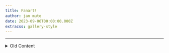 ```yaml
---
title: Fanart!
author: jan mute
date: 2023-09-06T00:00:00.000Z
extracss: gallery-style
---
```


<script>
window.onresize = okay;
window.onload = okay;

const artworks = [
  {
    title: 'akesi',
    author: 'chantel',
    description: '',
    image: '/fanart/akesi_chantel.jpg'
  },
  // {
  //   title: 'akesi_linja',
  //   author: 'akesinu',
  //   description: '',
  //   image: '/fanart/akesi_linja_akesinu.mov'
  // },
  {
    title: 'angery',
    author: 'starling',
    description: '',
    image: '/fanart/angery_starling.png'
  },
  // {
  //   title: 'announcer',
  //   author: 'tekinowi',
  //   description: '',
  //   image: '/fanart/announcer_tekinowi.mp3'
  // },
  {
    title: 'antikekan',
    author: 'ketami',
    description: '',
    image: '/fanart/antikekan_ketami.jpg'
  },
  {
    title: 'autism',
    author: 'kalaasi',
    description: '',
    image: '/fanart/autism_kalaasi.png'
  },
  {
    title: 'balloon',
    author: 'chantel',
    description: '',
    image: '/fanart/balloon_chantel.jpg'
  },
  {
    title: 'bill_cypher',
    author: 'rats',
    description: '',
    image: '/fanart/bill_cypher_rats.png'
  },
  {
    title: 'bitch',
    author: 'rats',
    description: '',
    image: '/fanart/bitch_rats.png'
  },
  {
    title: 'blender_2',
    author: 'wasowapa',
    description: '',
    image: '/fanart/blender_2_wasowapa.jpg'
  },
  {
    title: 'blender',
    author: 'wasowapa',
    description: '',
    image: '/fanart/blender_wasowapa.jpg'
  },
  {
    title: 'branding',
    author: 'zavixel',
    description: '',
    image: '/fanart/branding_zavixel.png'
  },
  // {
  //   title: 'carry_on',
  //   author: 'nyxoom',
  //   description: '',
  //   image: '/fanart/carry_on_nyxoom.mp4'
  // },
  {
    title: 'chalkboard',
    author: 'nyxoom',
    description: '',
    image: '/fanart/chalkboard_nyxoom.png'
  },
  {
    title: 'comic_1',
    author: 'akesinu',
    description: '',
    image: '/fanart/comic_1_akesinu.jpg'
  },
  {
    title: 'comic_2',
    author: 'akesinu',
    description: '',
    image: '/fanart/comic_2_akesinu.jpg'
  },
  {
    title: 'comic_3',
    author: 'akesinu',
    description: '',
    image: '/fanart/comic_3_akesinu.jpg'
  },
  {
    title: 'comic_4',
    author: 'akesinu',
    description: '',
    image: '/fanart/comic_4_akesinu.jpg'
  },
  {
    title: 'comic_5',
    author: 'akesinu',
    description: '',
    image: '/fanart/comic_5_akesinu.jpg'
  },
  {
    title: 'computer_1',
    author: 'tekinowi',
    description: '',
    image: '/fanart/computer_1_tekinowi.png'
  },
  {
    title: 'computer_2',
    author: 'tekinowi',
    description: '',
    image: '/fanart/computer_2_tekinowi.png'
  },
  {
    title: 'computer_3',
    author: 'tekinowi',
    description: '',
    image: '/fanart/computer_3_tekinowi.png'
  },
  {
    title: 'computer_4',
    author: 'tekinowi',
    description: '',
    image: '/fanart/computer_4_tekinowi.png'
  },
  {
    title: 'computer_sketch',
    author: 'tekinowi',
    description: '',
    image: '/fanart/computer_sketch_tekinowi.png'
  },
  {
    title: 'despair',
    author: 'janlilienta',
    description: '',
    image: '/fanart/despair_janlilienta.png'
  },
  {
    title: 'drip',
    author: 'chantel',
    description: '',
    image: '/fanart/drip_chantel.jpg'
  },
  {
    title: 'evil_kekan',
    author: 'tekinowi',
    description: '',
    image: '/fanart/evil_kekan_tekinowi.png'
  },
  {
    title: 'fanart_contest',
    author: 'janani',
    description: '',
    image: '/fanart/fanart_contest_janani.png'
  },
  // {
  //   title: 'fancam_1',
  //   author: 'wasomu',
  //   description: '',
  //   image: '/fanart/fancam_1_wasomu.mp4'
  // },
  // {
  //   title: 'fancam_2',
  //   author: 'wasomu',
  //   description: '',
  //   image: '/fanart/fancam_2_wasomu.mp4'
  // },
  // {
  //   title: 'fancam_3',
  //   author: 'akesinu',
  //   description: '',
  //   image: '/fanart/fancam_3_akesinu.mov'
  // },
  {
    title: 'frog_music',
    author: 'chantel',
    description: '',
    image: '/fanart/frog_music_chantel.jpg'
  },
  {
    title: 'god',
    author: 'squimp',
    description: '',
    image: '/fanart/god_squimp.png'
  },
  {
    title: 'gregham3',
    author: 'jayden',
    description: '',
    image: '/fanart/gregham3_jayden.png'
  },
  {
    title: 'gumball_2',
    author: 'chantel',
    description: '',
    image: '/fanart/gumball_2_chantel.jpg'
  },
  {
    title: 'gumball',
    author: 'chantel',
    description: '',
    image: '/fanart/gumball_chantel.jpg'
  },
  {
    title: 'hamradio',
    author: 'nasaki',
    description: '',
    image: '/fanart/hamradio_nasaki.png'
  },
  {
    title: 'herbevitisto',
    author: 'abf',
    description: '',
    image: '/fanart/herbevitisto_abf.jpg'
  },
  {
    title: 'herbevitisto',
    author: 'umeja',
    description: '',
    image: '/fanart/herbevitisto_umeja.jpg'
  },
  {
    title: 'hold_gently',
    author: 'starling',
    description: '',
    image: '/fanart/hold_gently_starling.png'
  },
  {
    title: 'ithkuil',
    author: 'cuymacu',
    description: '',
    image: '/fanart/ithkuil_cuymacu.jpg'
  },
  {
    title: 'jan_kekan_sans',
    author: 'janpoman',
    description: '',
    image: '/fanart/jan_kekan_sans_janpoman.png'
  },
  {
    title: 'jan_kekan_serif',
    author: 'kasape',
    description: '',
    image: '/fanart/jan_kekan_serif_kasape.png'
  },
  {
    title: 'jellyfish_1',
    author: 'tekinowi',
    description: '',
    image: '/fanart/jellyfish_1_tekinowi.png'
  },
  {
    title: 'jellyfish_2',
    author: 'tekinowi',
    description: '',
    image: '/fanart/jellyfish_2_tekinowi.png'
  },
  {
    title: 'jellyfish',
    author: 'ilonija',
    description: '',
    image: '/fanart/jellyfish_ilonija.png'
  },
  // {
  //   title: 'jerma',
  //   author: 'akesinu',
  //   description: '',
  //   image: '/fanart/jerma_akesinu.mp4'
  // },
  {
    title: 'kekan64',
    author: 'janpoman',
    description: '',
    image: '/fanart/kekan64_janpoman.gif'
  },
  {
    title: 'kekan64',
    author: 'menasewi',
    description: '',
    image: '/fanart/kekan64_menasewi.png'
  },
  {
    title: 'kekan_halloween_1',
    author: 'tekinowi',
    description: '',
    image: '/fanart/kekan_halloween_1_tekinowi.png'
  },
  {
    title: 'kekan_halloween_2',
    author: 'tekinowi',
    description: '',
    image: '/fanart/kekan_halloween_2_tekinowi.png'
  },
  {
    title: 'kekan_halloween_3',
    author: 'tekinowi',
    description: '',
    image: '/fanart/kekan_halloween_3_tekinowi.png'
  },
  {
    title: 'kekan_sans',
    author: 'pq',
    description: '',
    image: '/fanart/kekan_sans_pq.png'
  },
  {
    title: 'kekante1',
    author: 'katan',
    description: '',
    image: '/fanart/kekante1_katan.jpg'
  },
  {
    title: 'kekante2',
    author: 'wali',
    description: '',
    image: '/fanart/kekante2_wali.png'
  },
  {
    title: 'kekante3',
    author: 'ilonija',
    description: '',
    image: '/fanart/kekante3_ilonija.png'
  },
  {
    title: 'kepeken_e',
    author: 'wasomu',
    description: '',
    image: '/fanart/kepeken_e_wasomu.png'
  },
  {
    title: 'ketami_monsuta',
    author: 'mi',
    description: '',
    image: '/fanart/ketami_monsuta_mi.png'
  },
  {
    title: 'kon',
    author: 'merrybot',
    description: '',
    image: '/fanart/kon_merrybot.jpg'
  },
  {
    title: 'kulupu',
    author: 'janiseja',
    description: '',
    image: '/fanart/kulupu_janiseja.png'
  },
  {
    title: 'la_thumbnail',
    author: 'nyxoom',
    description: '',
    image: '/fanart/la_thumbnail_nyxoom.png'
  },
  {
    title: 'la_thumbnail_old',
    author: 'nyxoom',
    description: '',
    image: '/fanart/la_thumbnail_old_nyxoom.png'
  },
  {
    title: 'lernan',
    author: 'pq',
    description: '',
    image: '/fanart/lernan_pq.png'
  },
  {
    title: 'lesson7',
    author: 'weluke',
    description: '',
    image: '/fanart/lesson7_weluke.png'
  },
  {
    title: 'li_e_en',
    author: 'nyxoom',
    description: '',
    image: '/fanart/li_e_en_nyxoom.png'
  },
  {
    title: 'link_1',
    author: 'tekinowi',
    description: '',
    image: '/fanart/link_1_tekinowi.png'
  },
  {
    title: 'link_2',
    author: 'tekinowi',
    description: '',
    image: '/fanart/link_2_tekinowi.png'
  },
  {
    title: 'link_3',
    author: 'tekinowi',
    description: '',
    image: '/fanart/link_3_tekinowi.png'
  },
  {
    title: 'link_sketch',
    author: 'tekinowi',
    description: '',
    image: '/fanart/link_sketch_tekinowi.png'
  },
  {
    title: 'lojban',
    author: 'cuymacu',
    description: '',
    image: '/fanart/lojban_cuymacu.jpg'
  },
  {
    title: 'lojban_o_anpa_2',
    author: 'natan',
    description: '',
    image: '/fanart/lojban_o_anpa_2_natan.png'
  },
  {
    title: 'lojban_o_anpa',
    author: 'natan',
    description: '',
    image: '/fanart/lojban_o_anpa_natan.png'
  },
  {
    title: 'lupa',
    author: 'lenlen',
    description: '',
    image: '/fanart/lupa_lenlen.png'
  },
  {
    title: 'masquerade_2',
    author: 'pipikewapi',
    description: '',
    image: '/fanart/masquerade_2_pipikewapi.png'
  },
  {
    title: 'masquerade',
    author: 'pipikewapi',
    description: '',
    image: '/fanart/masquerade_pipikewapi.png'
  },
  {
    title: 'mi_alasa_toki',
    author: 'janika',
    description: '',
    image: '/fanart/mi_alasa_toki_janika.png'
  },
  {
    title: 'mi_jo_2',
    author: 'sipiki',
    description: '',
    image: '/fanart/mi_jo_2_sipiki.gif'
  },
  {
    title: 'mi_jo',
    author: 'sipiki',
    description: '',
    image: '/fanart/mi_jo_sipiki.gif'
  },
  {
    title: 'mi_kala',
    author: 'nyxoom',
    description: '',
    image: '/fanart/mi_kala_nyxoom.png'
  },
  {
    title: 'mi_laso',
    author: 'lukin',
    description: '',
    image: '/fanart/mi_laso_lukin.png'
  },
  {
    title: 'mi_lawa',
    author: 'akesinu',
    description: '',
    image: '/fanart/mi_lawa_akesinu.png'
  },
  {
    title: 'mi_lawa',
    author: 'nyxoom',
    description: '',
    image: '/fanart/mi_lawa_nyxoom.png'
  },
  {
    title: 'mi_lawa_seme',
    author: 'nyxoom',
    description: '',
    image: '/fanart/mi_lawa_seme_nyxoom.png'
  },
  {
    title: 'mi_leko_a',
    author: 'sipiki',
    description: '',
    image: '/fanart/mi_leko_a_sipiki.jpg'
  },
  {
    title: 'mi_leko',
    author: 'cuymacu',
    description: '',
    image: '/fanart/mi_leko_cuymacu.gif'
  },
  {
    title: 'mi_leko',
    author: 'nyxoom',
    description: '',
    image: '/fanart/mi_leko_nyxoom.png'
  },
  {
    title: 'mi_len',
    author: 'motan',
    description: '',
    image: '/fanart/mi_len_motan.png'
  },
  {
    title: 'mi_li_ala',
    author: 'cuymacu',
    description: '',
    image: '/fanart/mi_li_ala_cuymacu.gif'
  },
  {
    title: 'mi_li_nanpa',
    author: 'menasewi',
    description: '',
    image: '/fanart/mi_li_nanpa_menasewi.png'
  },
  {
    title: 'mi_lili',
    author: 'sqec',
    description: '',
    image: '/fanart/mi_lili_sqec.png'
  },
  {
    title: 'mi_lili',
    author: 'wasokeli',
    description: '',
    image: '/fanart/mi_lili_wasokeli.jpg'
  },
  {
    title: 'mi_linja',
    author: 'mi',
    description: '',
    image: '/fanart/mi_linja_mi.png'
  },
  {
    title: 'mi_lon_e_ma',
    author: 'wasomu',
    description: '',
    image: '/fanart/mi_lon_e_ma_wasomu.png'
  },
  {
    title: 'mi_lon_kasi',
    author: 'mi',
    description: '',
    image: '/fanart/mi_lon_kasi_mi.png'
  },
  {
    title: 'mi santa',
    author: 'mi',
    description: '',
    image: '/fanart/jan_kekan_santa_mi.png'
  },
  {
    title: 'mi sunglasses',
    author: 'mi',
    description: '',
    image: '/fanart/mi_sunglasses_mi.png'
  },
  {
    title: 'mi_lon',
    author: 'nyxoom',
    description: '',
    image: '/fanart/mi_lon_nyxoom.png'
  },
  {
    title: 'mi_lukin',
    author: 'nyxoom',
    description: '',
    image: '/fanart/mi_lukin_nyxoom.png'
  },
  {
    title: 'mi_mani',
    author: 'janjami',
    description: '',
    image: '/fanart/mi_mani_janjami.png'
  },
  {
    title: 'mi_mani',
    author: 'jansa',
    description: '',
    image: '/fanart/mi_mani_jansa.png'
  },
  {
    title: 'mi_meli',
    author: 'akesinu',
    description: '',
    image: '/fanart/mi_meli_akesinu.jpg'
  },
  {
    title: 'mi_mije',
    author: 'akesinu',
    description: '',
    image: '/fanart/mi_mije_akesinu.jpg'
  },
  {
    title: 'mi_mije_ilo_awen',
    author: 'abf',
    description: '',
    image: '/fanart/mi_mije_ilo_awen_abf.png'
  },
  {
    title: 'mi_moli',
    author: 'sipiki',
    description: '',
    image: '/fanart/mi_moli_sipiki.png'
  },
  {
    title: 'mi_monsuta',
    author: 'akesinu',
    description: '',
    image: '/fanart/mi_monsuta_akesinu.png'
  },
  {
    title: 'mi_mrbeast',
    author: 'tekinowi',
    description: '',
    image: '/fanart/mi_mrbeast_tekinowi.png'
  },
  {
    title: 'mi_mute',
    author: 'janjami',
    description: '',
    image: '/fanart/mi_mute_janjami.png'
  },
  {
    title: 'mi_nanpa',
    author: 'wasowapa',
    description: '',
    image: '/fanart/mi_nanpa_wasowapa.png'
  },
  {
    title: 'mi_nasa',
    author: 'nyxoom',
    description: '',
    image: '/fanart/mi_nasa_nyxoom.png'
  },
  {
    title: 'mi_old',
    author: 'mi',
    description: '',
    image: '/fanart/mi_old_mi.png'
  },
  {
    title: 'mi_pana_e_sona',
    author: 'sipiki',
    description: '',
    image: '/fanart/mi_pana_e_sona_sipiki.png'
  },
  {
    title: 'mi_poni',
    author: 'jankita',
    description: '',
    image: '/fanart/mi_poni_jankita.png'
  },
  {
    title: 'mi_sewi_2',
    author: 'lipamanka',
    description: '',
    image: '/fanart/mi_sewi_2_lipamanka.png'
  },
  {
    title: 'mi_sewi',
    author: 'lipamanka',
    description: '',
    image: '/fanart/mi_sewi_lipamanka.png'
  },
  {
    title: 'mi_sewi',
    author: 'nyxoom',
    description: '',
    image: '/fanart/mi_sewi_nyxoom.png'
  },
  {
    title: 'mi_sina_beta',
    author: 'nyxoom',
    description: '',
    image: '/fanart/mi_sina_beta_nyxoom.jpg'
  },
  {
    title: 'mi_sina',
    author: 'nyxoom',
    description: '',
    image: '/fanart/mi_sina_nyxoom.png'
  },
  {
    title: 'mi_sticker',
    author: 'sipiki',
    description: '',
    image: '/fanart/mi_sticker_sipiki.png'
  },
  {
    title: 'mi_suno',
    author: 'sipiki',
    description: '',
    image: '/fanart/mi_suno_sipiki.png'
  },
  {
    title: 'mi_unpa',
    author: 'horse',
    description: '',
    image: '/fanart/mi_unpa_horse.jpg'
  },
  {
    title: 'mi_waso',
    author: 'nyxoom',
    description: '',
    image: '/fanart/mi_waso_nyxoom.png'
  },
  {
    title: 'mi_wawa',
    author: 'nyxoom',
    description: '',
    image: '/fanart/mi_wawa_nyxoom.png'
  },
  {
    title: 'mi_wawa',
    author: 'pipikewapi',
    description: '',
    image: '/fanart/mi_wawa_pipikewapi.png'
  },
  {
    title: 'mi_wile_musi',
    author: 'nyxoom',
    description: '',
    image: '/fanart/mi_wile_musi_nyxoom.png'
  },
  {
    title: 'mi_wink',
    author: 'janani',
    description: '',
    image: '/fanart/mi_wink_janani.png'
  },
  {
    title: 'mi_yugi',
    author: 'tekinowi',
    description: '',
    image: '/fanart/mi_yugi_tekinowi.png'
  },
  {
    title: 'misikekan',
    author: 'kalaasi',
    description: '',
    image: '/fanart/misikekan_kalaasi.png'
  },
  {
    title: 'moli_2',
    author: 'horse',
    description: '',
    image: '/fanart/moli_2_horse.png'
  },
  {
    title: 'moli_3',
    author: 'ketami',
    description: '',
    image: '/fanart/moli_3_ketami.png'
  },
  {
    title: 'moli',
    author: 'horse',
    description: '',
    image: '/fanart/moli_horse.png'
  },
  {
    title: 'moli',
    author: 'wren',
    description: '',
    image: '/fanart/moli_wren.gif'
  },
  {
    title: 'monologue',
    author: 'kalaasi',
    description: '',
    image: '/fanart/monologue_kalaasi.png'
  },
  {
    title: 'movieposter',
    author: 'dogikoko',
    description: '',
    image: '/fanart/movieposter_dogikoko.png'
  },
  {
    title: 'mr_kekan_san',
    author: 'jankita',
    description: '',
    image: '/fanart/mr_kekan_san_jankita.png'
  },
  {
    title: 'mu_a_wawa',
    author: 'nyxoom',
    description: '',
    image: '/fanart/mu_a_wawa_nyxoom.png'
  },
  {
    title: 'mun_kekan_san',
    author: 'janeli',
    description: '',
    image: '/fanart/mun_kekan_san_janeli.png'
  },
  {
    title: 'mun_kekan_san_smw_2',
    author: 'abf',
    description: '',
    image: '/fanart/mun_kekan_san_smw_2_abf.png'
  },
  {
    title: 'mun_kekan_san_smw_3',
    author: 'abf',
    description: '',
    image: '/fanart/mun_kekan_san_smw_3_abf.png'
  },
  {
    title: 'mun_kekan_san_smw_4',
    author: 'abf',
    description: '',
    image: '/fanart/mun_kekan_san_smw_4_abf.png'
  },
  {
    title: 'mun_kekan_san_smw',
    author: 'abf',
    description: '',
    image: '/fanart/mun_kekan_san_smw_abf.png'
  },
  // {
  //   title: 'mun_li_tawa_sike',
  //   author: 'lipamanka',
  //   description: '',
  //   image: '/fanart/mun_li_tawa_sike_lipamanka.mp4'
  // },
  {
    title: 'mun_nasa',
    author: 'weluke',
    description: '',
    image: '/fanart/mun_nasa_weluke.png'
  },
  {
    title: 'musi_laso',
    author: 'akesinu',
    description: '',
    image: '/fanart/musi_laso_akesinu.png'
  },
  {
    title: 'musi_laso',
    author: 'ilonija',
    description: '',
    image: '/fanart/musi_laso_ilonija.png'
  },
  {
    title: 'musi_o_awen_1',
    author: 'pipikewapi',
    description: '',
    image: '/fanart/musi_o_awen_1_pipikewapi.jpeg'
  },
  {
    title: 'musi_o_awen_2',
    author: 'pipikewapi',
    description: '',
    image: '/fanart/musi_o_awen_2_pipikewapi.jpeg'
  },
  {
    title: 'nametags',
    author: 'mi',
    description: '',
    image: '/fanart/nametags_mi.jpg'
  },
  {
    title: 'nanpa_mi',
    author: 'menasewi',
    description: '',
    image: '/fanart/nanpa_mi_menasewi.png'
  },
  {
    title: 'nasawawa',
    author: 'happychappy',
    description: '',
    image: '/fanart/nasawawa_happychappy.jpg'
  },
  {
    title: 'nimi_nanpa_kin',
    author: 'nyxoom',
    description: '',
    image: '/fanart/nimi_nanpa_kin_nyxoom.png'
  },
  {
    title: 'njankekan',
    author: 'horse',
    description: '',
    image: '/fanart/njankekan_horse.png'
  },
  {
    title: 'no_thought',
    author: 'wasowapa',
    description: '',
    image: '/fanart/no_thought_wasowapa.png'
  },
  {
    title: 'noka',
    author: 'horse',
    description: '',
    image: '/fanart/noka_horse.png'
  },
  {
    title: 'o_kama_sona',
    author: 'wasowapa',
    description: '',
    image: '/fanart/o_kama_sona_wasowapa.png'
  },
  {
    title: 'o_monsuta_ala',
    author: 'akesinu',
    description: '',
    image: '/fanart/o_monsuta_ala_akesinu.jpg'
  },
  {
    title: 'o_pona',
    author: 'wasomu',
    description: '',
    image: '/fanart/o_pona_wasomu.png'
  },
  {
    title: 'olin',
    author: 'wasomu',
    description: '',
    image: '/fanart/olin_wasomu.png'
  },
{
    title: 'olin_english',
    author: 'wasomu',
    description: '',
    image: '/fanart/olin_english_wasomu.png'
  },
  {
    title: 'pal_greg',
    author: 'pipikewapi',
    description: '',
    image: '/fanart/pal_greg_pipikewapi.png'
  },
  {
    title: 'pilin_ike',
    author: 'tekinowi',
    description: '',
    image: '/fanart/pilin_ike_tekinowi.png'
  },
  {
    title: 'pokemon',
    author: 'tekinowi',
    description: '',
    image: '/fanart/pokemon_tekinowi.png'
  },
  {
    title: 'qualia',
    author: 'pipikewapi',
    description: '',
    image: '/fanart/qualia_pipikewapi.jpg'
  },
  {
    title: 'realistic_face',
    author: 'tekinowi',
    description: '',
    image: '/fanart/realistic_face_tekinowi.png'
  },
  {
    title: 'realistic_smile',
    author: 'wali',
    description: '',
    image: '/fanart/realistic_smile_wali.png'
  },
  {
    title: 'satan',
    author: 'pq',
    description: '',
    image: '/fanart/satan_pq.png'
  },
  {
    title: 'scribble_2',
    author: 'sipiki',
    description: '',
    image: '/fanart/scribble_2_sipiki.png'
  },
  {
    title: 'scribble_3',
    author: 'sipiki',
    description: '',
    image: '/fanart/scribble_3_sipiki.png'
  },
  {
    title: 'scribble_4',
    author: 'sipiki',
    description: '',
    image: '/fanart/scribble_4_sipiki.png'
  },
  {
    title: 'scribble',
    author: 'sipiki',
    description: '',
    image: '/fanart/scribble_sipiki.png'
  },
  {
    title: 'seme_thumbnail',
    author: 'nyxoom',
    description: '',
    image: '/fanart/seme_thumbnail_nyxoom.png'
  },
  {
    title: 'silhouette',
    author: 'konako',
    description: '',
    image: '/fanart/silhouette_konako.png'
  },
  {
    title: 'sina_moli',
    author: 'pipikewapi',
    description: '',
    image: '/fanart/sina_moli_pipikewapi.jpg'
  },
  {
    title: 'sina_sona',
    author: 'wren',
    description: '',
    image: '/fanart/sina_sona_wren.png'
  },
  {
    title: 'sinaseme',
    author: 'unknown',
    description: '',
    image: '/fanart/sinaseme_unknown.png'
  },
  {
    title: 'sitelen',
    author: 'sipiki',
    description: '',
    image: '/fanart/sitelen_sipiki.png'
  },
  {
    title: 'sitelen_suwi',
    author: 'jantenpi',
    description: '',
    image: '/fanart/sitelen_suwi_jantenpi.jpg'
  },
  {
    title: 'sitelen',
    author: 'wasowapa',
    description: '',
    image: '/fanart/sitelen_wasowapa.jpg'
  },
  {
    title: 'smash',
    author: 'tekinowi',
    description: '',
    image: '/fanart/smash_tekinowi.png'
  },
  {
    title: 'soweli_mute',
    author: 'wasowapa',
    description: '',
    image: '/fanart/soweli_mute_wasowapa.png'
  },
  // {
  //   title: 'speedrun_hard',
  //   author: 'mi',
  //   description: '',
  //   image: '/fanart/speedrun_hard_mi.mp4'
  // },
  // {
  //   title: 'speedrun',
  //   author: 'jankita',
  //   description: '',
  //   image: '/fanart/speedrun_jankita.mp4'
  // },
  {
    title: 'speen',
    author: 'sqec',
    description: '',
    image: '/fanart/speen_sqec.gif'
  },
  // {
  //   title: 'spin',
  //   author: 'sqec',
  //   description: '',
  //   image: '/fanart/spin_sqec.mov'
  // },
  {
    title: 'squidward',
    author: 'pipikewapi',
    description: '',
    image: '/fanart/squidward_pipikewapi.jpg'
  },
  {
    title: 'squiward',
    author: 'chantel',
    description: '',
    image: '/fanart/squiward_chantel.jpg'
  },
  {
    title: 'stage',
    author: 'menasewi',
    description: '',
    image: '/fanart/stage_menasewi.png'
  },
  {
    title: 'star',
    author: 'kala Asi',
    description: '',
    image: '/fanart/star_bowtie_kalaasi.webp'
  },
  {
    title: 'star',
    author: 'janiseja',
    description: '',
    image: '/fanart/star_janiseja.png'
  },
  {
    title: 'star_smile_teacher_jan',
    author: 'aja',
    description: '',
    image: '/fanart/star_smile_teacher_jan_aja.png'
  },
  {
    title: 'starman_body',
    author: 'cuymacu',
    description: '',
    image: '/fanart/starman_body_cuymacu.png'
  },
  {
    title: 'stellated',
    author: 'dogikoko',
    description: '',
    image: '/fanart/stellated_dogikoko.png'
  },
  {
    title: 'supa_pimeja',
    author: 'squimp',
    description: '',
    image: '/fanart/supa_pimeja_squimp.png'
  },
  {
    title: 'sword',
    author: 'mi',
    description: '',
    image: '/fanart/sword_mi.png'
  },
  {
    title: 'tenpo_ike',
    author: 'pantemili',
    description: '',
    image: '/fanart/tenpo_ike_pantemili.png'
  },
  {
    title: 'tenpo_lete',
    author: 'nyxoom',
    description: '',
    image: '/fanart/tenpo_lete_nyxoom.png'
  },
  // {
  //   title: 'tenpopimeja',
  //   author: 'wasomu',
  //   description: '',
  //   image: '/fanart/tenpopimeja_wasomu.mov'
  // },
  {
    title: 'thinkan',
    author: 'janwali',
    description: '',
    image: '/fanart/thinkan_janwali.png'
  },
  // {
  //   title: 'tloki_a',
  //   author: 'mi',
  //   description: '',
  //   image: '/fanart/tloki_a_mi.wav'
  // },
  {
    title: 'tokia',
    author: 'mijetelo',
    description: '',
    image: '/fanart/tokia_mijetelo.jpg'
  },
  {
    title: 'truth',
    author: 'squimp',
    description: '',
    image: '/fanart/truth_squimp.png'
  },
  {
    title: 'upsidedown',
    author: 'sqec',
    description: '',
    image: '/fanart/upsidedown_sqec.png'
  },
  {
    title: 'utala',
    author: 'dogikoko',
    description: '',
    image: '/fanart/utala_dogikoko.png'
  },
  {
    title: 'utala_lape',
    author: 'akesinu',
    description: '',
    image: '/fanart/utala_lape_akesinu.jpg'
  },
  {
    title: 'utala_mun',
    author: 'chantel',
    description: '',
    image: '/fanart/utala_mun_chantel.jpg'
  },
  // {
  //   title: 'vogue',
  //   author: 'akesinu',
  //   description: '',
  //   image: '/fanart/vogue_akesinu.mp4'
  // },
  {
    title: 'warioware_1',
    author: 'abf',
    description: '',
    image: '/fanart/warioware_1_abf.png'
  },
  {
    title: 'warioware_2',
    author: 'abf',
    description: '',
    image: '/fanart/warioware_2_abf.png'
  },
  {
    title: 'warioware_3',
    author: 'abf',
    description: '',
    image: '/fanart/warioware_3_abf.png'
  },
  {
    title: 'warioware_4',
    author: 'abf',
    description: '',
    image: '/fanart/warioware_4_abf.png'
  },
  {
    title: 'warioware_5',
    author: 'abf',
    description: '',
    image: '/fanart/warioware_5_abf.png'
  },
  {
    title: 'what_is_love',
    author: 'nasaki',
    description: '',
    image: '/fanart/what_is_love_nasaki.gif'
  },
  {
    title: 'wile_unpa',
    author: 'ilonija',
    description: '',
    image: '/fanart/wile_unpa_ilonija.png'
  },
  {
    title: 'wink',
    author: 'sipiki',
    description: '',
    image: '/fanart/wink_sipiki.png'
  },
  {
    title: 'zvedza',
    author: 'sqec',
    description: '',
    image: '/fanart/zvedza_sqec.png'
  }
];

function createArtworkElement(title, image, author, description) {
  const placeholderDiv = document.createElement('div');
  placeholderDiv.className = 'placeholder';

  if (title) {
    const titleDiv = document.createElement('div');
    titleDiv.className = 'title';
    const titleParagraph = document.createElement('p');
    titleParagraph.textContent = title;
    titleDiv.appendChild(titleParagraph);
    placeholderDiv.appendChild(titleDiv);
  }

  const artDiv = document.createElement('div');
  artDiv.className = 'art';
  const artImage = document.createElement('img');
  artImage.src = image;
  artDiv.appendChild(artImage);
  placeholderDiv.appendChild(artDiv);

  if (author) {
    const creditDiv = document.createElement('div');
    creditDiv.className = 'credit';
    const creditParagraph = document.createElement('p');
    creditParagraph.textContent = `tan ${author}`;
    creditDiv.appendChild(creditParagraph);
    placeholderDiv.appendChild(creditDiv);
  }

  if (description) {
    const descriptionDiv = document.createElement('div');
    descriptionDiv.className = 'description';
    const descriptionParagraph = document.createElement('p');
    descriptionParagraph.textContent = description;
    descriptionDiv.appendChild(descriptionParagraph);
    placeholderDiv.appendChild(descriptionDiv);
  }
  return placeholderDiv;
}

function okay() {
  var w = window.innerWidth;
  var h = window.innerHeight;

  if (h > w) {
    var art = document.getElementsByClassName('art');
    var art_i;
    for (art_i = 0; art_i < art.length; art_i++) {
      art[art_i].className += ' artmobile'; // WITH space added
    }
    var placeholder = document.getElementsByClassName('placeholder');
    var placeholder_i;
    for (placeholder_i = 0; placeholder_i < placeholder.length; placeholder_i++) {
      placeholder[placeholder_i].className += ' artmobile'; // WITH space added
    }
  } else {
    var art = document.getElementsByClassName('art');
    var art_i;
    for (art_i = 0; art_i < art.length; art_i++) {
      art[art_i].classList.remove('artmobile'); // WITH space added
    }
    var placeholder = document.getElementsByClassName('placeholder');
    var placeholder_i;
    for (placeholder_i = 0; placeholder_i < placeholder.length; placeholder_i++) {
      placeholder[placeholder_i].classList.remove('artmobile'); // WITH space added
    }
  }
}

document.addEventListener('DOMContentLoaded', function () {
  const galleryDiv = document.querySelector('.gallery');
  if (!galleryDiv) {
    console.error('No element with the class "gallery" was found.');
    return;
  }

  artworks.forEach((artwork) => {
    const artworkElement = createArtworkElement(
      artwork.title,
      artwork.image,
      artwork.author,
      artwork.description
    );
    galleryDiv.appendChild(artworkElement);
  });
});
</script>

<div class="gallery">

</div>

---

<details>

  <summary>Old Content</summary>

This page is due for an update, but I'd like to make a scrollable gallery rather than keep tacking images onto the page. In the meantime, you can find the complete list of my fanart [here](https://discord.com/channels/301377942062366741/1145483914765422682/1145483914765422682) if you're in [ma pona pi toki pona](https://discord.gg/mapona), and if you aren't there, I'll get the list here as soon as I can!

<details><summary>**Table of Contents**</summary>

<!-- toc -->

- [Cuymacu](#cuymacu)
- [waso mu](#waso-mu)
  - [Comics](#comics)
- [Nyxoom](#nyxoom)
  - [Avatars](#avatars)
  - [Thumbnails](#thumbnails)
  - [Doodles](#doodles)
- [vallee152](#vallee152)
- [the rats](#the-rats)
- [waso Wen](#waso-wen)
- [dogi Koko](#dogi-koko)
- [jan Kita](#jan-kita)
- [Thelxinoe](#thelxinoe)
- [Drogobo](#drogobo)
- [lipamanka](#lipamanka)
- [jan Akesinu](#jan-akesinu)

<!-- tocstop -->

</details>

<br/>

---

<img src="/art/fan/pokemon_trainer.png" style="max-width:500px;width:100%;">

This is my favorite fanart I've ever gotten, and it's by [Thelxinoe](#thelxinoe)!

I can only use [mun]{.tokipona} type pokemon!

---

<br />

<details><summary>

### Cuymacu

</summary>

<img src="/art/fan/friendly_teacher.png" style="max-width:350px;width:100%;">

The first fanart I ever got, from [Cuymacu](https://twitter.com/cuymacu). Funny enough, he gave me a body with full arms and legs here, but part of the gag is that I have no body or arms or legs!

---

</details>

<details><summary>

### waso mu

</summary>

#### Comics

<img src="/art/fan/wedding_tok.png" style="max-width:500px;width:100%;">

<img src="/art/fan/wedding_en.png" style="max-width:500px;width:100%;">

Poking fun at my habit of correcting learners. I just want to help!

---

<img src="/art/fan/kepeken_e.png" style="max-width:500px;width:100%;">

[I dubbed this one!](https://youtu.be/TJnAKlW0YwE)

---

<img src="/art/fan/lon_e.png" style="max-width:500px;width:100%;">

Poking fun at another outcome of correcting people speaking Toki Pona: sometimes, my correction is wrong!

[I dubbed this one too!](https://youtu.be/GU9PEZ9TARs)

---

</details>

<!-- <details><summary> -->
<!---->
<!-- ### Squimpus -->
<!---->
<!-- </summary> -->
<!---->
<!-- Everything here is from [squimpus](https://www.tumblr.com/squimpus), who has my actual sense of humor -->
<!---->
<!-- #### Comics -->
<!---->
<!-- <img src="/art/fan/savior.png" style="max-width:600px;width:100%;"> -->
<!---->
<!-- 10/10, the font change kills me -->
<!---->
<!-- --- -->
<!---->
<!-- #### Doodles -->
<!---->
<!-- <img src="/art/fan/supa_pimeja.png" style="max-width:250px;width:100%;"> -->
<!---->
<!-- Adorable! My chalkboard is not a [supa]{.tokipona} though, it's a [sinpin]{.tokipona}! -->
<!---->
<!-- --- -->
<!---->
<!-- #### uhhhh -->
<!---->
<!-- <img src="/art/fan/gleam.png" style="max-width:250px;width:100%;"> -->
<!---->
<!-- Somehow, this is not the only biblically accurate version of me out there -->
<!---->
<!-- --- -->
<!---->
<!-- #### Taken Pics -->
<!---->
<!-- <img src="/art/fan/FiveStarBoy.png" style="max-width:600px;width:100%;"> -->
<!---->
<!-- This was a live pic taken by [jan Toluneko](https://mastodon.gamedev.place/@fuopy), and squimp captioned it. The aesthetic here is off the charts. -->
<!---->
<!-- --- -->
<!---->
<!-- </details> -->

<details><summary>

### Nyxoom

</summary>

Everything here is from the talented [Nyxoom](https://ko-fi.com/nyxoomdraws/)! Show your support!

#### Avatars

<img src="/art/fan/christmas.png" style="max-width:250px;width:100%;">
<img src="/avatar.jpg" style="max-width: 250px;width:100%">

The second is actually a crop of one of my video thumbnails, but it's a lovely avatar!

---

#### Thumbnails

<img src="/art/fan/mi_sina.png" style="max-width:300px;width:100%;">
<img src="/art/fan/interjections_thumbnail.png" style="max-width:300px;width:100%;">
<img src="/art/fan/nimi_nanpa_kin_thumbnail.png" style="max-width:300px;width:100%;">
<img src="/art/fan/grammar_thumbnail.png" style="max-width:300px;width:100%;">

The fantastic work for my lesson series, [see it here!](https://www.youtube.com/watch?v=J93GWOMbgdg&list=PLoLQoll2U6WEeCO7C2oc1LTWgkoBC8rvT)

#### Doodles

<img src="/art/fan/angel.png" style="max-width:200px;width:100%;">
<img src="/art/fan/missed_legday.png" style="max-width:200px;width:100%;">
<img src="/art/fan/drunk_kekan_san.png" style="max-width:200px;width:100%;">
<img src="/art/fan/games.png" style="max-width:200px;width:100%;">
<img src="/art/fan/autism.png" style="max-width:200px;width:100%;">
<img src="/art/fan/chicken.png" style="max-width:200px;width:100%;">
<img src="/art/fan/crab.png" style="max-width:200px;width:100%;">

Funny, quickly made scribbles. I want to make an avatar out of one of these...

---

</details>

<details><summary>

### vallee152

</summary>

[10/10 gag from Vallee](https://ko-fi.com/vallee152)

<img src="/art/fan/thinkan.png" style="max-width:200px;width:100%;">
<img src="/art/fan/thinkan_tiny.png">

I used it in a thumbnail [here](https://youtu.be/Uyw5Z3Sskcg)!

jan Wali also made an intently crappy version of my avatar, and it's hilarious! I don't have a pic up, but [you can look at it on the VRChat Website](https://vrchat.com/home/avatar/avtr_cf58cb48-af53-4df2-93ed-1a8c74eb4208)!

---

</details>

<details><summary>

### the rats

</summary>

[From the rats!](https://ko-fi.com/therats)

<img src="/art/fan/bitch.png" style="max-width:200px;width:100%;">
<img src="/art/fan/lies.png" style="max-width:200px;width:100%;">

For some reason, there is more than one alternate universe version of me out there!

---

</details>

<details><summary>

### waso Wen

</summary>

[from waso Wen, who makes games!](https://slimewitch.itch.io/)

<img src="/art/fan/the_more_you_know.png" style="max-width:500px;width:100%;">

[I used this one in a thumbnail](https://youtu.be/Uyw5Z3Sskcg) because it's comedy GOLD

---

</details>

<details><summary>

### dogi Koko

</summary>

[from dogi Koko, a brilliant and creative artist with a simple style!](https://socel.net/@neverRare)

<img src="/art/fan/kirby.png" style="max-width:500px;width:100%;">

Absolutely adorable!

---

</details>

<details><summary>

### jan Kita

</summary>

[jan Kita's toki pona works are here!](https://hecko.my.to/toki-pona/)

<img src="/art/fan/mr_beast_background.png" style="max-width:500px;width:100%;">

---

</details>

<details><summary>

### Thelxinoe

</summary>

[A super talented artist with tons of cool work!](https://twitter.com/Thelxinoe5)

<img src="/art/fan/pokemon_trainer.png" style="max-width:500px;width:100%;">

---

<img src="/art/fan/mr_beast.png" style="max-width:500px;width:100%;">

[The transparent version](/art/fan/mr_beast_transparent.png)

This one is built on [jan Kita's](#jan-kita) work before!

<img src="/art/fan/smash_bros.png" style="max-width:500px;width:100%;">

BONUS AUDIO:

<audio controls src="/sound/fan/Kekan_announcer.mp3" />

---

<img src="/art/fan/esperanto.png" style="max-width:500px;width:100%;">

Evil Kekan San: "Saluton al ĉiuj! Mia nomo estas Gregdano tri! Mi volas instrui Esperanton al vi."

---

</details>

<details><summary>

### Drogobo

</summary>

An adorable version of my usual thumbnails, by [Drogobo](https://www.youtube.com/@Drogobo)!

<img src="/art/fan/o_thumbnail_cutie.png" style="max-width:500px;width:100%;">

I'm using it [here](https://youtu.be/lf3lDjIWiYI)!

---

</details>

<details><summary>

### lipamanka

</summary>

[lipamanka makes cool fonts and learning materials for Toki Pona!](https://ko-fi.com/lipamanka)

<video src="/art/fan/linjamanka_magic.mp4" style="max-width:500px;width:100%;" controls>

The star is cool enough, but watch this too.

---

</details>

<details><summary>

### jan Akesinu

</summary>

<img src="/art/fan/courtroom.png" style="max-width:500px;width:100%;">

We had a hilarious courtroom RP in the VR community, featuring a pipi store owner and its lost copies of pu, a flustered waso Keli as witness, a devious and cunning jan Tekinowi as prosecution, and jan Akesinu defending jan Tepo. Brilliant!

<img src="/art/fan/sewi.jpg" style="max-width:500px;width:100%;">

**mi sewi Kekan San. o monsuta ala.**

</details>

</details>
